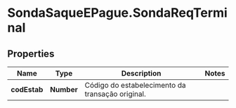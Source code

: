 # SondaSaqueEPague.SondaReqTerminal

## Properties
Name | Type | Description | Notes
------------ | ------------- | ------------- | -------------
**codEstab** | **Number** | Código do estabelecimento da transação original. | 


